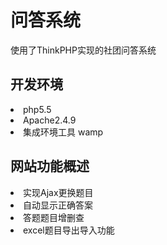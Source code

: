 <h1>问答系统</h1>
使用了ThinkPHP实现的社团问答系统
<h2>开发环境</h2>
<li>php5.5</li>
<li>Apache2.4.9</li>
<li>集成环境工具 wamp</li>
<h2>网站功能概述</h2>
<li>实现Ajax更换题目</li>
<li>自动显示正确答案</li>
<li>答题题目增删查</li>
<li>excel题目导出导入功能</li>
